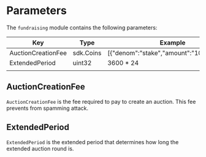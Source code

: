 <!-- order: 8 -->

# Parameters

The `fundraising` module contains the following parameters:

| Key                        | Type      | Example                                                           |
| -------------------------- | --------- | ----------------------------------------------------------------- |
| AuctionCreationFee         | sdk.Coins | [{"denom":"stake","amount":"100000000"}]                          |
| ExtendedPeriod             | uint32    | 3600 * 24                                                         |
| | |

## AuctionCreationFee

`AuctionCreationFee` is the fee required to pay to create an auction. This fee prevents from spamming attack.

## ExtendedPeriod

`ExtendedPeriod` is the extended period that determines how long the extended auction round is.
